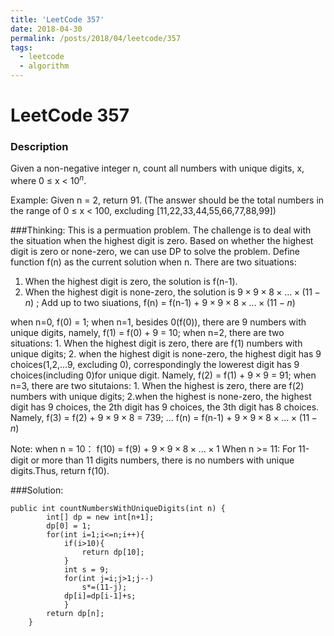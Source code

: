 ```yaml
---
title: 'LeetCode 357'
date: 2018-04-30
permalink: /posts/2018/04/leetcode/357
tags:
  - leetcode
  - algorithm
---
```


# LeetCode 357
### Description
Given a non-negative integer n, count all numbers with unique digits, x, where 0 ≤ x < $10^n$.

Example:
Given n = 2, return 91. (The answer should be the total numbers in the range of 0 ≤ x < 100, excluding [11,22,33,44,55,66,77,88,99])

###Thinking:
This is a permuation problem. The challenge is to deal with the situation when the highest digit is zero. Based on whether the highest digit is zero or none-zero, we can use DP to solve the problem.
Define function f(n) as the current solution when n. There are two situations:
1. When the highest digit is zero, the solution is f(n-1).
2. When the highest digit is none-zero, the solution is $9\times9\times8\times...\times(11-n)$ ;
Add up to two siuations, f(n) = f(n-1) + $9\times9\times8\times...\times(11-n)$

when n=0, f(0) = 1;
when n=1, besides 0(f(0)), there are 9 numbers with unique digits, namely, f(1) = f(0) + 9 = 10;
when n=2, there are two situations: 1. When the highest digit is zero, there are f(1) numbers with unique digits; 2. when the highest digit is none-zero, the highest digit has 9 choices(1,2,...9, excluding 0), correspondingly the lowerest digit has 9 choices(including 0)for unique digit. Namely, f(2) = f(1) + $9\times9$ = 91;
when n=3, there are two situtaions: 1. When the highest is zero, there are f(2) numbers with unique digits; 2.when the highest is none-zero, the highest digit has 9 choices, the 2th digit has 9 choices, the 3th digit has 8 choices. Namely, f(3) = f(2) + $9\times9\times8$ = 739;
...
f(n) = f(n-1) + $9\times9\times8\times...\times(11-n)$

Note:
when n = 10：
f(10) = f(9) + $9\times9\times8\times...\times1$
When n >= 11:
For 11-digit or more than 11 digits numbers, there is no numbers with unique digits.Thus, return f(10).

###Solution:
```
public int countNumbersWithUniqueDigits(int n) {
		int[] dp = new int[n+1];
		dp[0] = 1;
        for(int i=1;i<=n;i++){
        	if(i>10){
        		return dp[10];
        	}
        	int s = 9;
        	for(int j=i;j>1;j--)
        		s*=(11-j);
        	dp[i]=dp[i-1]+s;
        	}
        return dp[n];
    }
```










